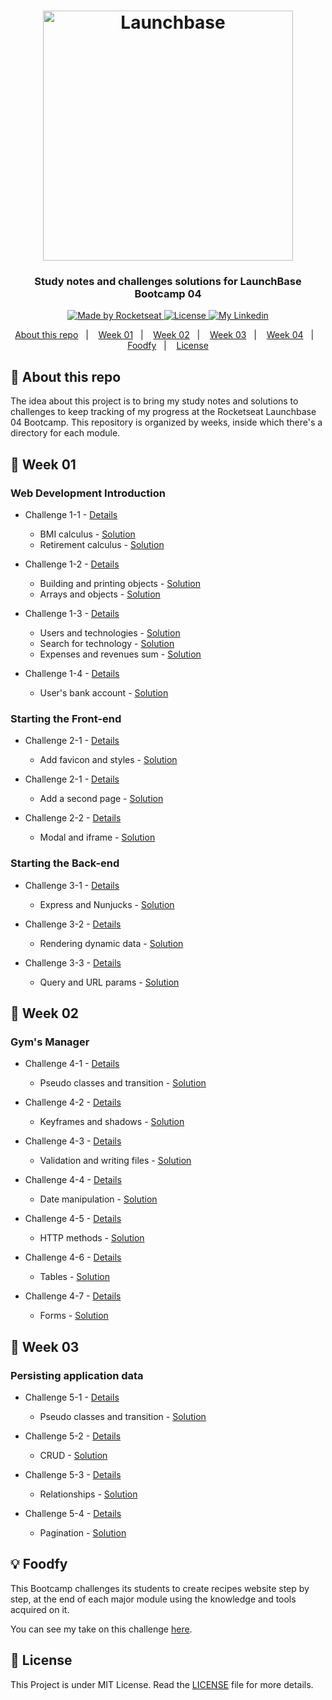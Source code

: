 <h1 align="center">
    <img alt="Launchbase" src="https://storage.googleapis.com/golden-wind/bootcamp-launchbase/logo.png" width="400px" />
</h1>

<h3 align="center">
  Study notes and challenges solutions for LaunchBase Bootcamp 04
</h3>

<p align="center">
  <a href="https://rocketseat.com.br">
    <img alt="Made by Rocketseat" src="https://img.shields.io/badge/made%20by-Rocketseat-%23F8952D">
  </a>

  <a href="/LICENSE" >
    <img alt="License" src="https://img.shields.io/badge/license-MIT-%23F8952D">
  </a>

  <a href="https://www.https://www.linkedin.com/in/italoteix/" >
    <img alt="My Linkedin" src="https://img.shields.io/badge/-italoteix-%230077B5?style=social&logo=linkedin">
  </a>
</p>

<p align="center">
  <a href="#rocket-about-this-repo">About this repo</a>&nbsp;&nbsp;&nbsp;|&nbsp;&nbsp;&nbsp;
  <a href="#calendar-week-01">Week 01</a>&nbsp;&nbsp;&nbsp;|&nbsp;&nbsp;&nbsp;
  <a href="#calendar-week-02">Week 02</a>&nbsp;&nbsp;&nbsp;|&nbsp;&nbsp;&nbsp;
  <a href="#calendar-week-03">Week 03</a>&nbsp;&nbsp;&nbsp;|&nbsp;&nbsp;&nbsp;
  <a href="#calendar-week-04">Week 04</a>&nbsp;&nbsp;&nbsp;|&nbsp;&nbsp;&nbsp;
  <a href="#bulb-foodfy">Foodfy</a>&nbsp;&nbsp;&nbsp;|&nbsp;&nbsp;&nbsp;
  <a href="#memo-license">License</a>
</p>

## :rocket: About this repo

The idea about this project is to bring my study notes and solutions to challenges to keep tracking of my progress at the Rocketseat Launchbase 04 Bootcamp. This repository is organized by weeks, inside which there's a directory for each module.

## :calendar: Week 01

### Web Development Introduction

- Challenge 1-1 - [Details](/week01/README.md#rocket-challenge-1-1-js-first-steps)
  - BMI calculus - [Solution](/week01/01-web-dev-introduction/challenge01-1/bmi.js)
  - Retirement calculus - [Solution](/week01/01-web-dev-introduction/challenge01-1/retirement.js)

- Challenge 1-2 - [Details](/week01/README.md#rocket-challenge-1-2-dealing-with-objects-and-arrays)
  - Building and printing objects - [Solution](/week01/01-web-dev-introduction/challenge01-2/company-data.js)
  - Arrays and objects - [Solution](/week01/01-web-dev-introduction/challenge01-2/programmer.js)

- Challenge 1-3 - [Details](/week01/README.md#rocket-challenge-1-3-functions-and-iteration-statements)
  - Users and technologies - [Solution](/week01/01-web-dev-introduction/challenge01-3/users-tech.js)
  - Search for technology - [Solution](/week01/01-web-dev-introduction/challenge01-3/tech-search.js)
  - Expenses and revenues sum - [Solution](/week01/01-web-dev-introduction/challenge01-3/expenses-revenues.js)

- Challenge 1-4 - [Details](/week01/README.md#rocket-challenge-1-4-app-banking-operations)
  - User's bank account - [Solution](/week01/01-web-dev-introduction/challenge01-4/bank-ops.js)

### Starting the Front-end
  
- Challenge 2-1 - [Details](/week01/README.md#rocket-challenge-2-1-first-html)
  - Add favicon and styles  - [Solution](/week01/02-starting-the-front/challenge02-1/)

- Challenge 2-1 - [Details](/week01/README.md#rocket-challenge-2-2-about-page)
  - Add a second page - [Solution](/week01/02-starting-the-front/challenge02-2/)

- Challenge 2-2 - [Details](/week01/README.md#rocket-challenge-2-3-content-page)
  - Modal and iframe - [Solution](/week01/02-starting-the-front/challenge02-3/)

### Starting the Back-end

- Challenge 3-1 - [Details](/week01/README.md#rocket-challenge-3-1-first-server)
  - Express and Nunjucks - [Solution](/week01/03-starting-the-back-end/challenge03-1/)

- Challenge 3-2 - [Details](/week01/README.md#rocket-challenge-3-2-nunjuck's-files-and-dynamic-data)
  - Rendering dynamic data - [Solution](/week01/03-starting-the-back-end/challenge03-2/)

- Challenge 3-3 - [Details](/week01/README.md#rocket-challenge-3-3-course's-description-page)
  - Query and URL params - [Solution](/week01/03-starting-the-back-end/challenge03-3/)

## :calendar: Week 02

### Gym's Manager

- Challenge 4-1 - [Details](/week02/README.md#rocket-challenge-4-1-header)
  - Pseudo classes and transition - [Solution](/week02/04-gym-manager/challenge04-1/)

- Challenge 4-2 - [Details](/week02/README.md#rocket-challenge-4-2-teacher's-card)
  - Keyframes and shadows - [Solution](/week02/04-gym-manager/challenge04-2/)

- Challenge 4-3 - [Details](/week02/README.md#rocket-challenge-4-3-form-and-teacher's-creation-route)
  - Validation and writing files - [Solution](/week02/04-gym-manager/challenge04-3/)

- Challenge 4-4 - [Details](/week02/README.md#rocket-challenge-4-4-presentation,-editing-and-formating-of-teacher's-data)
  - Date manipulation - [Solution](/week02/04-gym-manager/challenge04-4/)

- Challenge 4-5 - [Details](/week02/README.md#rocket-challenge-4-5-http-put-and-delete)
  - HTTP methods - [Solution](/week02/04-gym-manager/challenge04-5/)

- Challenge 4-6 - [Details](/week02/README.md#rocket-challenge-4-6-listing-teachers)
  - Tables - [Solution](/week02/04-gym-manager/challenge04-6/)

- Challenge 4-7 - [Details](/week02/README.md#rocket-challenge-4-7-structuring-students)
  - Forms - [Solution](/week02/04-gym-manager/challenge04-7/)

## :calendar: Week 03

### Persisting application data

- Challenge 5-1 - [Details](/week03/README.md#rocket-challenge-5-1-refactoring-the-application-and-configuring-the-db)
  - Pseudo classes and transition - [Solution](/week03/05-persisting-application-data/challenge05-1/)

- Challenge 5-2 - [Details](/week03/README.md#rocket-challenge-5-2-interacting-with-the-db)
  - CRUD - [Solution](/week03/05-persisting-application-data/challenge05-2/)

- Challenge 5-3 - [Details](/week03/README.md#rocket-challenge-5-3-relationships-and-filters-on-db)
  - Relationships - [Solution](/week03/05-persisting-application-data/challenge05-3/)

- Challenge 5-4 - [Details](/week03/README.md#rocket-challenge-5-4-pagination-of-db-results)
  - Pagination - [Solution](/week03/05-persisting-application-data/challenge05-4/)

## :bulb: Foodfy

This Bootcamp challenges its students to create recipes website step by step, at the end of each major module using the knowledge and tools acquired on it.

You can see my take on this challenge [here](https://github.com/italoteix/foodfy).

## :memo: License

This Project is under MIT License. Read the [LICENSE](./LICENSE) file for more details.
